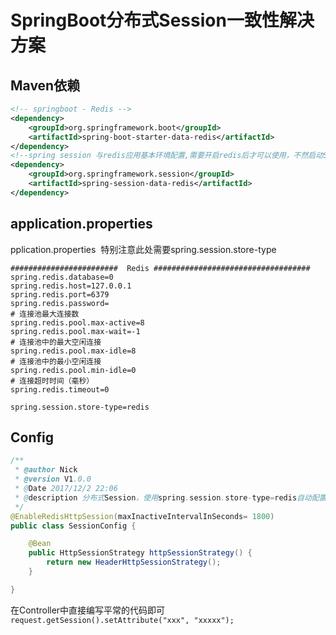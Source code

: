# SpringBoot分布式Session一致性解决方案

## Maven依赖

```xml
<!-- springboot - Redis -->
<dependency>
    <groupId>org.springframework.boot</groupId>
    <artifactId>spring-boot-starter-data-redis</artifactId>
</dependency>
<!--spring session 与redis应用基本环境配置,需要开启redis后才可以使用，不然启动Spring boot会报错 -->
<dependency>
    <groupId>org.springframework.session</groupId>
    <artifactId>spring-session-data-redis</artifactId>
</dependency>
```

## application.properties

pplication.properties  特别注意此处需要spring.session.store-type

```properties
########################  Redis ###################################
spring.redis.database=0
spring.redis.host=127.0.0.1
spring.redis.port=6379
spring.redis.password=
# 连接池最大连接数
spring.redis.pool.max-active=8
spring.redis.pool.max-wait=-1
# 连接池中的最大空闲连接
spring.redis.pool.max-idle=8
# 连接池中的最小空闲连接
spring.redis.pool.min-idle=0
# 连接超时时间（毫秒）
spring.redis.timeout=0

spring.session.store-type=redis
```

## Config

```java
/**
 * @author Nick
 * @version V1.0.0
 * @Date 2017/12/2 22:06
 * @description 分布式Session，使用spring.session.store-type=redis自动配置
 */
@EnableRedisHttpSession(maxInactiveIntervalInSeconds= 1800)
public class SessionConfig {

    @Bean
    public HttpSessionStrategy httpSessionStrategy() {
        return new HeaderHttpSessionStrategy();
    }

}
```



在Controller中直接编写平常的代码即可  `request.getSession().setAttribute("xxx", "xxxxx");`



 